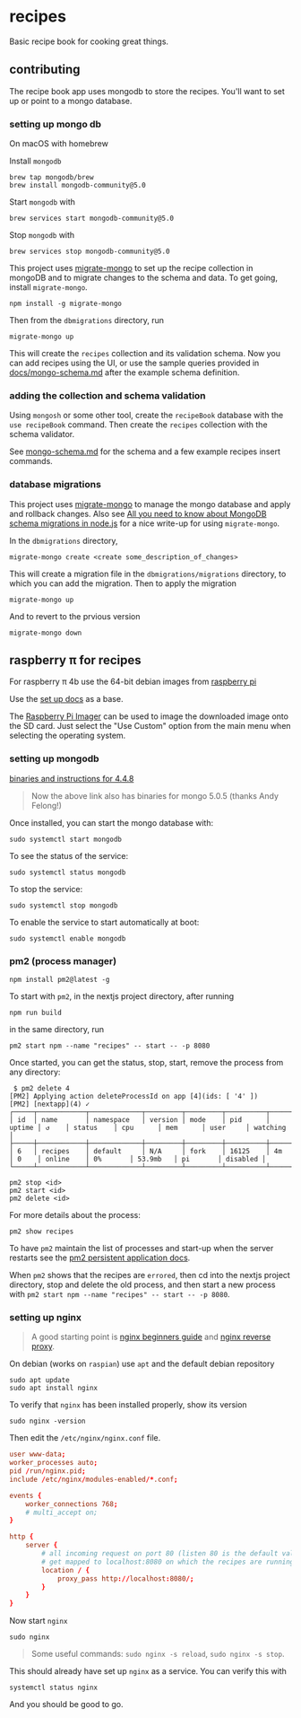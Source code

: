# recipes

Basic recipe book for cooking great things.

## contributing

The recipe book app uses mongodb to store the recipes. You'll want to set up or point to a mongo database.

### setting up mongo db

On macOS with homebrew

Install `mongodb`
```shell
brew tap mongodb/brew
brew install mongodb-community@5.0
```

Start `mongodb` with
```shell
brew services start mongodb-community@5.0
```

Stop `mongodb` with
```shell
brew services stop mongodb-community@5.0
```

This project uses [migrate-mongo](https://www.npmjs.com/package/migrate-mongo) to set up the recipe collection in mongoDB and to migrate changes to the schema and data. To get going, install `migrate-mongo`.

```shell
npm install -g migrate-mongo
```

Then from the `dbmigrations` directory, run
```shell
migrate-mongo up
```

This will create the `recipes` collection and its validation schema. Now you can add recipes using the UI, or use the sample queries provided in [docs/mongo-schema.md](./docs/mongo-schema.md) after the example schema definition.

### adding the collection and schema validation
Using `mongosh` or some other tool, create the `recipeBook` database with the `use recipeBook` command. Then create the `recipes` collection with the schema validator.

See [mongo-schema.md](./docs/mongo-schema.md) for the schema and a few example recipes insert commands.

### database migrations

This project uses [migrate-mongo](https://www.npmjs.com/package/migrate-mongo) to manage the mongo database and apply and rollback changes. Also see [All you need to know about MongoDB schema migrations in node.js](https://softwareontheroad.com/database-migration-node-mongo/#migration-tool-init) for a nice write-up for using `migrate-mongo`.

In the `dbmigrations` directory,

```shell
migrate-mongo create <create some_description_of_changes>
```

This will create a migration file in the `dbmigrations/migrations` directory, to which you can add the migration. Then to apply the migration

```shell
migrate-mongo up
```

And to revert to the prvious version

```shell
migrate-mongo down
```


## raspberry π for recipes

For raspberry π 4b use the 64-bit debian images from [raspberry pi](https://downloads.raspberrypi.org/raspios_arm64/images)

Use the [set up docs](https://www.raspberrypi.com/documentation/computers/getting-started.html) as a base.

The [Raspberry Pi Imager](https://www.raspberrypi.com/software) can be used to image the downloaded image onto the SD card. Just select the "Use Custom" option from the main menu when selecting the operating system.

### setting up mongodb

[binaries and instructions for 4.4.8](https://andyfelong.com/2021/08/mongodb-4-4-under-raspberry-pi-os-64-bit-raspbian64/#more-1797)

> Now the above link also has binaries for mongo 5.0.5 (thanks Andy Felong!)

Once installed, you can start the mongo database with:

```shell
sudo systemctl start mongodb
```

To see the status of the service:
```shell
sudo systemctl status mongodb
```

To stop the service:
```shell
sudo systemctl stop mongodb
```

To enable the service to start automatically at boot:
```shell
sudo systemctl enable mongodb
```

### pm2 (process manager)

```shell
npm install pm2@latest -g
```

To start with `pm2`, in the nextjs project directory, after running

```shell
npm run build
```

in the same directory, run

```shell
pm2 start npm --name "recipes" -- start -- -p 8080
```

Once started,  you can get the status, stop, start, remove the process from any directory:

```shell
 $ pm2 delete 4
[PM2] Applying action deleteProcessId on app [4](ids: [ '4' ])
[PM2] [nextapp](4) ✓
┌─────┬────────────┬─────────────┬─────────┬─────────┬──────────┬────────┬──────┬───────────┬──────────┬──────────┬──────────┬──────────┐
│ id  │ name       │ namespace   │ version │ mode    │ pid      │ uptime │ ↺    │ status    │ cpu      │ mem      │ user     │ watching │
├─────┼────────────┼─────────────┼─────────┼─────────┼──────────┼────────┼──────┼───────────┼──────────┼──────────┼──────────┼──────────┤
│ 6   │ recipes    │ default     │ N/A     │ fork    │ 16125    │ 4m     │ 0    │ online    │ 0%       │ 53.9mb   │ pi       │ disabled │
└─────┴────────────┴─────────────┴─────────┴─────────┴──────────┴────────┴──────┴───────────┴──────────┴──────────┴──────────┴──────────┘
```

```shell
pm2 stop <id>
pm2 start <id>
pm2 delete <id>
```

For more details about the process:

```shell
pm2 show recipes
```

To have `pm2` maintain the list of processes and start-up when the server restarts see the [pm2 persistent application docs](https://pm2.keymetrics.io/docs/usage/startup/).

When `pm2` shows that the recipes are `errored`, then cd into the nextjs project directory, stop and delete the old process, and then start a new process with `pm2 start npm --name "recipes" -- start -- -p 8080`.

### setting up nginx

> A good starting point is [nginx beginners guide](https://nginx.org/en/docs/beginners_guide.html) and [nginx reverse proxy](https://docs.nginx.com/nginx/admin-guide/web-server/reverse-proxy/).

On debian (works on `raspian`) use `apt` and the default debian repository

```shell
sudo apt update
sudo apt install nginx
```

To verify that `nginx` has been installed properly, show its version

```shell
sudo nginx -version
```

Then edit the `/etc/nginx/nginx.conf` file.

```conf
user www-data;
worker_processes auto;
pid /run/nginx.pid;
include /etc/nginx/modules-enabled/*.conf;

events {
    worker_connections 768;
    # multi_accept on;
}

http {
    server {
        # all incoming request on port 80 (listen 80 is the default value and is omitted here)
        # get mapped to localhost:8080 on which the recipes are running
        location / {
            proxy_pass http://localhost:8080/;
        }
    }
}
```

Now start `nginx`

```shell
sudo nginx
```

> Some useful commands: `sudo nginx -s reload`, `sudo nginx -s stop`.

This should already have set up `nginx` as a service. You can verify this with

```shell
systemctl status nginx
```

And you should be good to go.
